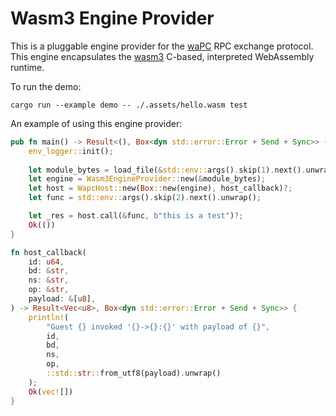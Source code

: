 # Wasm3 Engine Provider

This is a pluggable engine provider for the [waPC](https://github.com/wapc) RPC exchange protocol. This engine encapsulates 
the [wasm3](https://github.com/wasm3) C-based, interpreted WebAssembly runtime.

To run the demo:
```
cargo run --example demo -- ./.assets/hello.wasm test
```

An example of using this engine provider:
```rust
pub fn main() -> Result<(), Box<dyn std::error::Error + Send + Sync>> {
    env_logger::init();
    
    let module_bytes = load_file(&std::env::args().skip(1).next().unwrap());
    let engine = Wasm3EngineProvider::new(&module_bytes);
    let host = WapcHost::new(Box::new(engine), host_callback)?;
    let func = std::env::args().skip(2).next().unwrap();

    let _res = host.call(&func, b"this is a test")?;
    Ok(())
}

fn host_callback(
    id: u64,
    bd: &str,
    ns: &str,
    op: &str,
    payload: &[u8],
) -> Result<Vec<u8>, Box<dyn std::error::Error + Send + Sync>> {
    println!(
        "Guest {} invoked '{}->{}:{}' with payload of {}",
        id,
        bd,
        ns,
        op,
        ::std::str::from_utf8(payload).unwrap()
    );
    Ok(vec![])
}
```